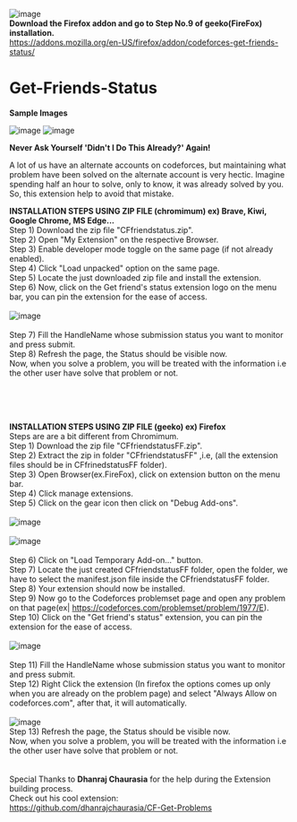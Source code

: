 ![image](https://github.com/shubhamvermaa/Get-Friends-Status/assets/97392398/3063be00-9c95-4036-aa8f-e7eaee6b4bcf)<br/>
**Download the Firefox addon and go to Step No.9 of geeko(FireFox) installation.**<br/>
https://addons.mozilla.org/en-US/firefox/addon/codeforces-get-friends-status/
# Get-Friends-Status
**Sample Images**

![image](https://github.com/shubhamvermaa/Get-Friends-Status/assets/97392398/c785681b-138e-495e-92c6-a421f7aa5f94)  ![image](https://github.com/shubhamvermaa/Get-Friends-Status/assets/97392398/c380860d-17b3-404b-896e-5d4762e28bd3)


**Never Ask Yourself 'Didn't I Do This Already?' Again!**

A lot of us have an alternate accounts on codeforces, but maintaining what problem have been solved on the alternate account is very hectic.
Imagine spending half an hour to solve, only to know, it was already solved by you.
So, this extension help to avoid that mistake.



**INSTALLATION STEPS USING ZIP FILE (chromimum) ex) Brave, Kiwi, Google Chrome, MS Edge...<br />**
Step 1) Download the zip file "CFfriendstatus.zip".<br />
Step 2) Open "My Extension" on the respective Browser.<br />
Step 3) Enable developer mode toggle on the same page (if not already enabled).<br />
Step 4) Click "Load unpacked" option on the same page.<br />
Step 5) Locate the just downloaded zip file and install the extension.<br />
Step 6) Now, click on the Get friend's status extension logo on the menu bar, you can pin the extension for the ease of access.<br />
<br />
![image](https://github.com/shubhamvermaa/Get-Friends-Status/assets/97392398/4d1cc88a-63dd-42f0-8be2-f12f40be147e)<br />
<br />
Step 7) Fill the HandleName whose submission status you want to monitor and press submit.<br />
Step 8) Refresh the page, the Status should be visible now.<br />
Now, when you solve a problem, you will be treated with the information i.e the other user have solve that problem or not.<br />

<br />
<br />
<br />

**INSTALLATION STEPS USING ZIP FILE (geeko) ex) Firefox**<br />
Steps are are a bit different from Chromimum.<br />
Step 1) Download the zip file "CFfriendstatusFF.zip".<br />
Step 2) Extract the zip in folder "CFfriendstatusFF" ,i.e, (all the extension files should be in CFfrinedstatusFF folder).<br />
Step 3) Open Browser(ex.FireFox), click on extension button on the menu bar.<br />
Step 4) Click manage extensions.<br />
Step 5) Click on the gear icon then click on "Debug Add-ons".<br />
<br />
![image](https://github.com/shubhamvermaa/Get-Friends-Status/assets/97392398/7fe214df-4a65-4ea2-b94e-f5f293878efb)<br />
<br />
![image](https://github.com/shubhamvermaa/Get-Friends-Status/assets/97392398/26633eb6-e91e-4cab-94eb-1fd225a3fda2)<br />
<br />
Step 6) Click on "Load Temporary Add-on..." button.<br />
Step 7) Locate the just created CFfriendstatusFF folder, open the folder, we have to select the manifest.json file inside the CFfriendstatusFF folder.<br />
Step 8) Your extension should now be installed.<br />
Step 9) Now go to the Codeforces problemset page and open any problem on that page(ex|  https://codeforces.com/problemset/problem/1977/E).<br />
Step 10) Click on the "Get friend's status" extension, you can pin the extension for the ease of access.<br />
<br />
![image](https://github.com/shubhamvermaa/Get-Friends-Status/assets/97392398/dc07c253-727a-420c-9f31-6541b92b3e7f)<br />
<br />
Step 11) Fill the HandleName whose submission status you want to monitor and press submit.<br />
Step 12) Right Click the extension (In firefox the options comes up only when you are already on the problem page) and select "Always Allow on codeforces.com", after that, it will automatically.<br />
<br />
![image](https://github.com/shubhamvermaa/Get-Friends-Status/assets/97392398/e150890d-4d4d-461c-b0e8-dc719808922a)
<br />
Step 13) Refresh the page, the Status should be visible now.<br />
Now, when you solve a problem, you will be treated with the information i.e the other user have solve that problem or not.<br />
<br />
<br />
Special Thanks to **Dhanraj Chaurasia** for the help during the Extension building process.<br/>
Check out his cool extension: <br/>
https://github.com/dhanrajchaurasia/CF-Get-Problems

